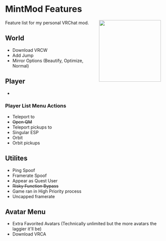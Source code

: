 # MintMod Features
Feature list for my personal VRChat mod.
<img src="https://MintLily.lgbt/assets/img/MintMod_Pride.png" align="right" width="200" height="200" />

## World
- Download VRCW
- Add Jump
- Mirror Options (Beautify, Optimize, Normal)

## Player
- 

### Player List Menu Actions
- Teleport to
- ~~Open QM~~
- Teleport pickups to
- Singular ESP
- Orbit
- Orbit pickups

## Utilites
- Ping Spoof
- Framerate Spoof
- Appear as Quest User
- ~~Risky Function Bypass~~
- Game ran in High Priority process
- Uncapped framerate

## Avatar Menu
- Extra Favorited Avatars (Technically unlimited but the more avatars the laggier it'll be)
- Download VRCA
